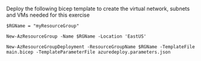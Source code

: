 Deploy the following bicep template to create the virtual network, subnets and VMs needed for this exercise

```
$RGName = "myResourceGroup"

New-AzResourceGroup -Name $RGName -Location 'EastUS'

New-AzResourceGroupDeployment -ResourceGroupName $RGName -TemplateFile main.bicep -TemplateParameterFile azuredeploy.parameters.json
```

